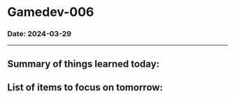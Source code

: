 # Gamedev-006
### Date: 2024-03-29
---


Summary of things learned today:  
-  

List of items to focus on tomorrow:  
-  